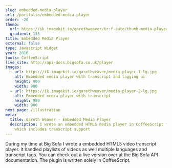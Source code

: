 ```yaml
---
slug: embedded-media-player
url: /portfolio/embedded-media-player
order: -20
thumb:
  url: https://ik.imagekit.io/garethweaver/tr:f-auto/thumb-media-player.png
  gradient: 135
title: Embedded Media Player
external: false
type: Javascript Widget
year: 2016
tools: CoffeeScript
live_site: http://api-docs.bigsofa.co.uk/player
images:
  - url: https://ik.imagekit.io/garethweaver/media-player-1-lg.jpg
    alt: Embedded media player with transcript and tagging ui
    height: 900
    width: 900
  - url: https://ik.imagekit.io/garethweaver/media-player-2-lg.jpg
    alt: Embedded media player with transcript
    height: 900
    width: 900
next_page: /illustration
meta:
  title: Gareth Weaver - Embedded Media Player
  description: I wrote an embedded HTML5 media player in CoffeeScript for Big Sofa
    which includes transcript support
---
```

During my time at Big Sofa I wrote a embedded HTML5 video transcript
player. It handled playlists of videos as well multiple languages and transcript
tags. You can check out a live version over at the Big Sofa API documentation.
The plugin is written solely in CoffeeScript.

